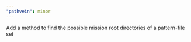 ```yaml
---
"pathvein": minor
---
```


Add a method to find the possible mission root directories of a pattern-file set
